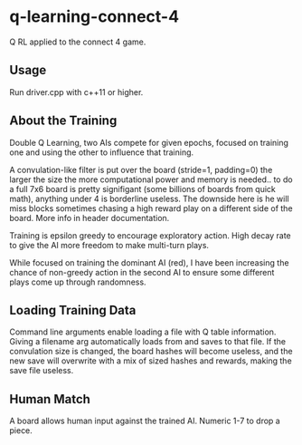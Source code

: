 # q-learning-connect-4 #
Q RL applied to the connect 4 game. 

## Usage ## 

  Run driver.cpp with c++11 or higher.
  
## About the Training ##

  Double Q Learning, two AIs compete for given epochs, focused on training one and using the other to influence that training. 

  A convulation-like filter is put over the board (stride=1, padding=0) the larger the size the more computational power and memory is needed.. to do a full 7x6 
  board is pretty signifigant (some billions of boards from quick math), anything under 4 is borderline useless. The downside here is he will miss blocks sometimes
  chasing a high reward play on a different side of the board. More info in header documentation.
  
  Training is epsilon greedy to encourage exploratory action. High decay rate to give the AI more freedom to make multi-turn plays. 
  
  While focused on training the dominant AI (red), I have been increasing the chance of non-greedy action in the second AI to ensure some different plays come up 
  through randomness. 
  
## Loading Training Data ##

  Command line arguments enable loading a file with Q table information. Giving a filename arg automatically loads from and saves to that file. If the convulation
  size is changed, the board hashes will become useless, and the new save will overwrite with a mix of sized hashes and rewards, making the save file useless.

## Human Match ## 

  A board allows human input against the trained AI. Numeric 1-7 to drop a piece. 
